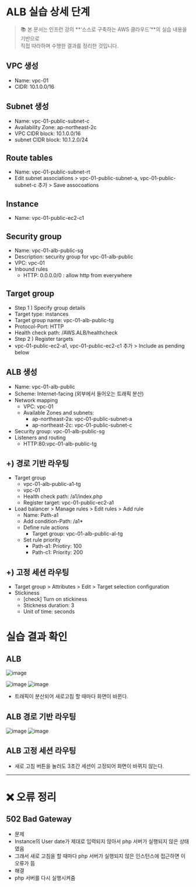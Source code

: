 # ALB 실습 상세 단계 
> 📚 본 문서는 인프런 강의 **‘스스로 구축하는 AWS 클라우드’**의 실습 내용을 기반으로  
> 직접 따라하며 수행한 결과를 정리한 것입니다. 

## VPC 생성 
- Name: vpc-01
- CIDR: 10.1.0.0/16

## Subnet 생성 
- Name: vpc-01-public-subnet-c
- Availability Zone: ap-northeast-2c
- VPC CIDR block: 10.1.0.0/16
- subnet CIDR block: 10.1.2.0/24


## Route tables 
- Name: vpc-01-public-subnet-rt
- Edit subnet associations > vpc-01-public-subnet-a, vpc-01-public-subnet-c 추가 > Save assocoations


## Instance 
- Name: vpc-01-public-ec2-c1

## Security group
- Name: vpc-01-alb-public-sg
- Description: security group for vpc-01-alb-public
- VPC: vpc-01
- Inbound rules
  - HTTP: 0.0.0.0/0 : allow http from everywhere

## Target group 
- Step 1 ) Specify group details
- Target type: instances
- Target group name: vpc-01-alb-public-tg
- Protocol-Port: HTTP
- Health check path: /AWS.ALB/healthcheck
- Step 2 ) Register targets
- vpc-01-public-ec2-a1, vpc-01-public-ec2-c1 추가 > Include as pending below



## ALB 생성 
- Name: vpc-01-alb-public
- Scheme: Internet-facing (외부에서 들어오는 트래픽 분산)
- Network mapping
  - VPC: vpc-01
  - Available Zones and subnets:
    - ap-northeast-2a: vpc-01-public-subnet-a
    - ap-northeast-2c: vpc-01-public-subnet-c
- Security group: vpc-01-alb-public-sg
- Listeners and routing
  - HTTP:80:vpc-01-alb-public-tg


 ## +) 경로 기반 라우팅
- Target group
   - vpc-01-alb-public-a1-tg
   - vpc-01
   - Health check path: /a1/index.php
   - Register target: vpc-01-public-ec2-a1
- Load balancer > Manage rules > Edit rules > Add rule
  - Name: Path-a1
  - Add condition-Path: /a1*
  - Define rule actions
    - Target group: vpc-01-alb-public-al-tg
  - Set rule priority
    - Path-a1: Priotiry: 100
    - Path-c1: Priority: 200
 ## +) 고정 세션 라우팅
 - Target group > Attributes > Edit > Target selection configuration
 - Stickiness
   - [check] Turn on stickiness
   - Stickness duration: 3
   - Unit of time: seconds


# 실습 결과 확인 
## ALB 
![image](https://github.com/user-attachments/assets/6852d619-c4d3-497c-8543-42dc545df252)

![image](https://github.com/user-attachments/assets/85aa4845-d892-4ddd-a859-d441516db09b)
![image](https://github.com/user-attachments/assets/ed1b05b4-7c75-413d-916e-8eb49866147e)

- 트래픽이 분산되어 새로고침 할 때마다 화면이 바뀐다.

## ALB 경로 기반 라우팅 
![image](https://github.com/user-attachments/assets/a007733b-27fc-425e-af06-568bef2bc437)
![image](https://github.com/user-attachments/assets/47b907a9-ce99-4ea6-b925-1801f763b327)

## ALB 고정 세션 라우팅
- 새로 고침 버튼을 눌러도 3초간 세션이 고정되어 화면이 바뀌지 않는다.


---
# ❌ 오류 정리
## 502 Bad Gateway
- 문제
- Instance의 User date가 제대로 입력되지 않아서 php 서버가 실행되지 않은 상태였음 
- 그래서 새로 고침을 할 때마다 php 서버가 실행되지 않은 인스턴스에 접근하면 이 오류가 뜸 
- 해결
- php 서버를 다시 실행시켜줌 

